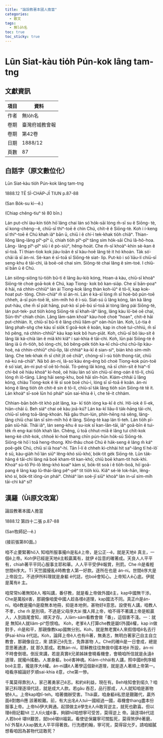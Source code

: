 ```yaml
---
title: "論設教著本國人擔當"
categories:
  - 散文
tags:
  - 無lo̍h名
toc: true
toc_sticky: true
---
```


# Lūn Siat-kàu tio̍h Pún-kok lâng tam-tng

## 文獻資訊

| 項目 | 資料 |
|---|---|
| 作者 | 無lo̍h名 |
| 卷期 | 臺灣府城教會報 |
| 卷期 | 第42卷 |
| 日期 | 1888/12 |
| 頁數 | 87 |

## 白話字（原文數位化）

Lūn Siat-kàu tio̍h Pún-kok lâng tam-tng

1888.12 TĒ SÌ-CHA̍P-JĪ TIUN p.87-88

(San Bo̍k-su kì--ê.)

(Chiap chêng-tiuⁿ tē 80 bīn.)

Lán put-chí iàu-kín tio̍h hō͘ lâng chai lán só͘ ho̍k-sāi lóng m̄-sī su ê Siōng- tè, sī kong-chèng--ê, chiū-sī thiⁿ-toē ê chin Chú, chi̍t-ê ê Siōng-tè. Koh i í-keng sī thiⁿ-toē ê Chú khah iâⁿ bān ū, chiū i ê chí-ì tek-khak tio̍h chiâⁿ. Thian-liông lâng-lâng pîⁿ-pîⁿ ū, chiah tio̍h pîⁿ-pîⁿ tâng sim ho̍k-sāi Chú Iâ-hô-hoa. Lâng- lâng pîⁿ-pîⁿ siū i ê pò-siúⁿ, hêng-hoa̍t. Che m̄-sī khoàⁿ-khin sè-kan ê sī-toā. Tī thian-tiok kok jiáu-loān ê sî kàu-hoē lâng tē it hó khoán. Ta̍k só͘-chāi iā sī án-ni. Sè-kan ê sī-toā sī Siōng-tè siat- li̍p. Put-kò i só͘ liāu-lí chiū-sī seng-khu ê tāi-chì, iā boē-oē chai sim. Siōng-tè chai lâng ê sim-toé. I chiū-sī bān ū ê Chú.

Lán siông-siông tú-tio̍h bû-ti ê lâng âu-kiò kóng, Hoan-á kàu, chiū-sī khoàⁿ Siōng-tè choè goā-kok ê Chú, kap Tiong- kok bô kan-sia̍p. Che sī bān-poaⁿ ê hāi, ná chhin-chhiūⁿ lán ài Tiong-kok lâng thàn koh-iūⁿ ê tō-lí, kap kok-hoat put- tông. Chin-chiàⁿ m̄ sī án-ni. Lán ê kà-sī lóng m̄ sī hoè-bô pún-toē chheh, á-sī pún-toē lē, sím-mi̍h hó ê ì-sù. Siat-sú ū lâng kóng, lán kà lâng put-hàu, che m̄ sī pa̍t hāng, put-kò sī pē-bú sī-toā ài tòng lâng pài Siōng-tè, lán put-tek- put tio̍h kóng Siōng-tè sī khah-iâⁿ lâng, lâng kàu lō͘-bé oē chai, Sūn-thiⁿ chiah chûn. Lâng lām-sám khoàⁿ kàu-hoē choè "hoan", chit-ê hāi put-chhián. It, chiū-sī bû-ti ê lâng chiū liâm-piⁿ oàn-hūn lán. Koh, Ló-tia ê lâng phah-sǹg che kàu sī sio̍k tī goā-kok ê koân, kap in choè tuì-chhiú, m̄ sī hô pêng, ná chhin-chhiūⁿ kàu kap kok bô hun-pia̍t. Koh, chiū-sī bô láu-si̍t ê lâng lâi ká-chià lán ê miâ khì kiâⁿ i sai-khia ê tāi-chì. Koh, lūn pài Siōng-tè ê lâng iā ū m̄-tio̍h, bô ióng-chì, bô bêng-pe̍k tio̍h ka-kī chū-chú chū-li̍p kàu-hoē, ná chhin-chhiūⁿ chū-li̍p, lâi chhiáⁿ ka-kī ê sian-siⁿ, bián khò sím-mi̍h lâng. Che tek-khak m̄ sī chi̍t ji̍t oē chiâⁿ, chóng-sī ì-sù tio̍h thong-ta̍t, chiū ná-kú ná-chiâⁿ. Nā bô án-ni, Iâ-so͘ kàu éng-éng bô choè Tiong-kok pún-toē ê só͘ siat, án-ni put-sî oē tó-hoāi. Tò-péng lâi kóng, nā sī chin-si̍t ê hiaⁿ-tī chí-bē oē hiáu khoàⁿ ki-hoē, oē hiáu lán só͘ sìn chiū-sī éng-oán ê tō-lí, chiū lóng m̄ iô-tāng. Lâng hāi seng-khu, boē hāi sîn-hûn. Kiám-chhái ū lâng kóng, chiàu Tiong-kok ê lē sī soè boē chú-ì, lóng sī sī-toā ê koân. án-ni kóng ê lâng tio̍h o̍h chit-ê sin ê tō-lí, chiū-sī ta̍k lâng tio̍h sūn Siōng-tè tē it. Lán khoàⁿ sī-soè lūn hó pháiⁿ sūn sai-khia ê ì, che tē-it chhám.

Chhian-bān bo̍h-tit khò pa̍t lâng, ka- kī tio̍h ióng ka-kī ê chì. Hô-iok ê lī-ek, hiān-chāi ū. Beh siáⁿ chai oē kàu joā-kú? Lán ka-kī liāu-lí ta̍k-hāng tāi-chì, chiū-sī sêng toā-lâng-khoán. Nā gâu thun-lún, phín-hēng ná sêng, lâng-lâng chiū chai lán sī sím-mi̍h hō ê lâng. Siōng-tè kap lán tī-teh. Lán tio̍h pī-pān siū-hāi. Thâi iâⁿ, lán seng-khu ê su-iok sī kan-lân-tāi, iâⁿ goā-bīn ê tuì-te̍k m̄ eng-kai tio̍h khah lân. Chêng, ū toā chhut-miâ ê lâng tuì chi̍t-kok keng-kè chi̍t-kok, chhoē ki-hoē thang chīn pún-hūn ho̍k-sū Siōng-tè. Siōng-tè hō͘ i toā heng-thong. Khí-thâu choè Chú ê ha̍k-seng ê lâng m̄ káⁿ poē-ge̍k Chú, chiū sí iā hoaⁿ-hí. Tān Í-lí ê chheh kì-chhài hit saⁿ-lâng tī hé-lô͘ ê sū, kàu-gia̍h hō͘ lán siūⁿ lêng-khó siū-khó͘, bo̍k-tit ge̍k Siōng-tè. Lūn ta̍k-hāng ê tāi-chì lâng nā boē kham-tit kan-khó͘, chiū boē kham-tit hok-khì. Khoàⁿ sù-tô͘ Pó-lô lêng-khó koaiⁿ kàm sí, bo̍k-tit soà i ê tio̍h-boâ, hō͘ goā-pang ê lâng kap Iû-thài-lâng pêⁿ-pêⁿ tit tio̍h kiù. Kiâⁿ sé-lé Iok-hān, lêng-khó sí, bo̍k-tit iông-ún pháiⁿ. Chhiáⁿ lán soè-jī siūⁿ khoàⁿ lán in-uī sím-mi̍h tāi-chì káⁿ sí?

## 漢羅（Ùi原文改寫）

論設教著本國人擔當

1888.12 第四十二張 p.87-88

(San牧師記--ê.)

(接前張第80面。)

咱不止要緊著hō͘人 知咱所服事攏m̄是私ê上帝，是公正--ê，就是天地ê 真主，一個ê上帝。Koh伊已經是天地ê主較贏萬有，就伊 ê旨意的確著成。天良人人平平有，chiah著平平同心服事主耶和華。人人平平受伊ê報賞，刑罰。Che m̄是看輕世間ê序大。Tī 天竺國擾亂ê時教會人第一好款。逐所在也是 án-ni。世間ê序大是上帝設立。不過伊所料理就是身軀 ê代誌，也boē會知心。上帝知人ê心底。伊就是萬有ê 主。

咱常常tú著無知ê人 喉叫講，番仔教，就是看上帝做外國ê主，kap中國無干涉。Che是萬般ê害，那親像咱愛中國人趁各樣ê道理，kap國法不同。真正m̄是án-ni。咱ê教是攏m̄是廢無本地冊，抑是本地例，甚物好ê意思。設使有人講，咱教人不孝，che m̄ 是別項，不過是父母序大ài 擋人拜上帝，咱不得不著講上帝是較贏人，人到路尾會知，順天才存。人lām-sám看教會做「番」，這個害不淺。一：就是 無知ê人就liâm-piⁿ怨恨咱。 Koh，老爹ê人打算che教是屬tī外國ê權，kap in做對手，m̄是和平，那親像教kap國無分別。Koh，就是無老實ê人來假借咱ê名去行伊sai-khia ê代誌。Koh，論拜上帝ê人也有m̄著，無勇志，無明白著家己自主自立教會，那親像自立，來 請家己ê先生，免靠甚物 人。Che的確m̄是一日會成，總是意思著通達，就 那久那成。若無án-ni，耶穌教往往無做中國本地ê 所設，án-ni不時會倒壞。倒反來講，若是真實ê兄弟姊妹會曉看機會，會曉咱所信就是永遠ê道理，就攏m̄搖動。人害身軀，boē害神魂。Kiám-chhái有人講，照中國ê例序細boē主意，攏是序大ê權。án-ni講ê人著學這個新ê道理，就是逐人著順上帝第一。咱看序細論好歹順sai-khia ê意，che第一慘。

千萬莫得靠別人，家己著勇家己ê志。和約ê利益，現在有。Beh啥知會到偌久？咱家己料理逐項代誌，就是成大人款。若gâu 吞忍，品行那成，人人就知咱是甚物號ê人。上帝kap咱tī-teh。咱著備辦受害。Thâi贏，咱身軀ê私慾是艱難代，贏外面ê對敵m̄應 該著較難。前，有大出名ê人tuì一國經過一國，尋機會thang盡本份服事上帝。上帝hō͘伊大興通。起頭做主ê學生ê人m̄敢背逆主，就死也歡喜。但以理ê冊記載hit 三人tī火爐ê事，夠額hō͘咱想寧可受苦，莫得逆上 帝。論逐項ê代誌人若boē 堪tit艱苦，就boē堪tit福氣。看使徒保羅寧可關監死，莫得煞伊ê著磨，hō͘ 外幫ê人kap猶太人平平得著救。行洗禮約翰，寧可死，莫得容允歹。請咱細膩想看咱因為甚物代誌敢死？
